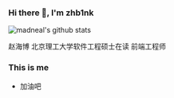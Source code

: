 ### Hi there 👋, I'm zhb1nk

![madneal's github stats](https://github-readme-stats.vercel.app/api?username=madneal&show_icons=true&theme=radical) 

赵海博
北京理工大学软件工程硕士在读
前端工程师

### This is me
- 加油吧

<!--
**zhbink/zhbink** is a ✨ _special_ ✨ repository because its `README.md` (this file) appears on your GitHub profile.

Here are some ideas to get you started:

- 🔭 I’m currently working on ...
- 🌱 I’m currently learning ...
- 👯 I’m looking to collaborate on ...
- 🤔 I’m looking for help with ...
- 💬 Ask me about ...
- 📫 How to reach me: ...
- 😄 Pronouns: ...
- ⚡ Fun fact: ...
-->
